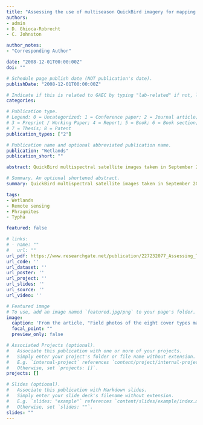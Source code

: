 ```yaml
---
title: "Assessing the use of multiseason QuickBird imagery for mapping invasive species in a Lake Erie coastal Marsh"
authors:
- admin
- D. Ghioca-Robrecht
- C. Johnston

author_notes:
- "Corresponding Author"

date: "2008-12-01T00:00:00Z"
doi: ""

# Schedule page publish date (NOT publication's date).
publishDate: "2008-12-01T00:00:00Z"

# Indicate if this is related to GAEC by typing "lab-related" if not, leave blank
categories:

# Publication type.
# Legend: 0 = Uncategorized; 1 = Conference paper; 2 = Journal article;
# 3 = Preprint / Working Paper; 4 = Report; 5 = Book; 6 = Book section;
# 7 = Thesis; 8 = Patent
publication_types: ["2"]

# Publication name and optional abbreviated publication name.
publication: "Wetlands"
publication_short: ""

abstract: QuickBird multispectral satellite images taken in September 2002 (peak biomass) and April 2003 (pre-growing season) were used to map emergent wetland vegetation communities, particularly invasive Phragmites australis and Typha spp., within a diked wetland at the western end of Lake Erie. An unsupervised classification was performed on a nine-layer image stack consisting of all four spectral bands from both dates plus a September Normalized Difference Vegetation Index image. The resulting eight cover classes distinguished three monodominant genera (Phragmites australis, Typha spp., Nelumbo lutea), three multigenera plant communities (wet meadow, other non persistent emergents, woody vegetation), and two unvegetated cover types (water, bare soil). Field validation at 196 data points yielded an overall classification accuracy of 62%, with producer’s accuracy for the eight individual classes ranging from 41 to 91% and user’s accuracy from 17 to 90%. Three-fourths of areas designated as Phragmites were correctly mapped, but 14% were found to be cattail (Typha) during field validation. Lotus (Nelumbo lutea) beds were accurately mapped on multiseason imagery (producer’s accuracy = 91%); these beds had not yet emerged above water in April, but were fully developed in September. Other types of non persistent vegetation were confused with managed areas in which vegetation had been cut and burned to control invasive Phragmites. Multiseason QuickBird imagery is promising for distinguishing certain wetland plant species, but should be used with caution in highly managed areas where vegetation changes may reflect human alterations rather than phenological change.

# Summary. An optional shortened abstract.
summary: QuickBird multispectral satellite images taken in September 2002 (peak biomass) and April2003 (pre-growing season) were used to map emergent wetland vegetation communities, particularlyinvasive Phragmites australis and Typha spp., within a diked wetland at the western end of Lake Erie. Multiseason QuickBird imagery is promising fordistinguishing certain wetland plant species, but should be used with caution in highly managed areaswhere vegetation changes may reflect human alterations rather than phenological change.

tags:
- Wetlands
- Remote sensing
- Phragmites
- Typha

featured: false

# links:
# - name: ""
#   url: ""
url_pdf: https://www.researchgate.net/publication/227232077_Assessing_The_Use_Of_Multiseason_Quickbird_Imagery_For_Mapping_Invasive_Species_In_A_Lake_Erie_Coastal_Marsh
url_code: ''
url_dataset: ''
url_poster: ''
url_project: ''
url_slides: ''
url_source: ''
url_video: ''

# Featured image
# To use, add an image named `featured.jpg/png` to your page's folder. 
image:
  caption: 'From the article, "Field photos of the eight cover types mapped. A) Soil/cultivated (plowed ground in foreground, corn in background); B) Nelumbo beds (foreground) and woody vegetation (background); C) Sagittaria latifolia , a non persistent emergent; D) Typha spp.; E) wet meadow dominated by Phalaris arundinacea ; and F) Phragmites australis." '
  focal_point: ""
  preview_only: false

# Associated Projects (optional).
#   Associate this publication with one or more of your projects.
#   Simply enter your project's folder or file name without extension.
#   E.g. `internal-project` references `content/project/internal-project/index.md`.
#   Otherwise, set `projects: []`.
projects: []

# Slides (optional).
#   Associate this publication with Markdown slides.
#   Simply enter your slide deck's filename without extension.
#   E.g. `slides: "example"` references `content/slides/example/index.md`.
#   Otherwise, set `slides: ""`.
slides: ""
---
```



